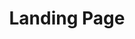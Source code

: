 ---
title: "Landing Page"  # Add a page title.
summary: "Hello!"  # Add a page description.
type: "widget_page"  # Page type is a Widget Page
---